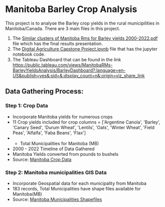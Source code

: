 # Manitoba Barley Crop Analysis
This project is to analyse the Barley crop yields in the rural municipilities in Manitoba/Canada.
There are 3 main files in this project.
1) The  [Similar clusters of Manitoba Rms for Barley yields 2000-2022.pdf](https://github.com/lk-learner/Digital-Agriculture-Data-Analytics/blob/main/Assignments/Similar%20clusters%20of%20Manitoba%20Rms%20for%20Barley%20yields%202000-2022.pptx.pdf) file which has the final results presentation.
2) The [Digital Agriculture Capstone Project.ipynb](https://github.com/lk-learner/Digital-Agriculture-Data-Analytics/blob/main/Assignments/Digital%20Agriculture%20Capstone%20Project%20.ipynb) file that has the jupyter notebook code.
3) The Tableau Dashboard that can be found in the link  https://public.tableau.com/views/ManitobaRMs-BarleyYieldsAnalysis/BarleyDashboard?:language=en-US&publish=yes&:sid=&:display_count=n&:origin=viz_share_link 

## Data Gathering Process:
### Step 1: Crop Data

* Incorporate Manitoba yields for numerous crops 
* 11 Crop yields included for crop columns = ['Argentine Canola', 'Barley', 'Canary Seed', 'Durum Wheat', 'Lentils', 'Oats', 'Winter Wheat', 'Field Peas', 'Alfalfa', 'Faba Beans', 'Flax']
* - Total Municipalities for  Manitoba (MB)
* 2000 - 2022 Timeline of Data Gathered
* Manitoba Yields converted from pounds to bushels
* Source: [Manitoba Crop Data](https://www.masc.mb.ca/masc.nsf/mmpp_browser_soil_types.html)
  
### Step 2: Manitoba municipalities GIS Data

* Incorporate Geospatial data for each municipality from Manitoba
* 183 records, Total Municipalities have shape files available for Manitoba(MB) 
* Source: [Manitoba Municipalities Shapefiles](https://geoportal.gov.mb.ca/datasets/8b64285c3bf6445a8d0d8ea4a1c43849/explore?location=53.584348%2C-97.779011%2C6.81)
